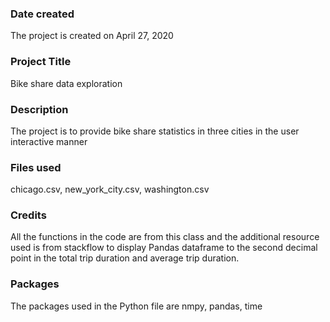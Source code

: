 ### Date created
The project is created on April 27, 2020


### Project Title
Bike share data exploration

### Description
The project is to provide bike share statistics in three cities in the user interactive manner


### Files used
chicago.csv, new_york_city.csv, washington.csv

### Credits
All the functions in the code are from this class and the additional resource used is from stackflow to display Pandas dataframe to the second decimal point in the total trip duration and average trip duration.

### Packages
The packages used in the Python file are nmpy, pandas, time

